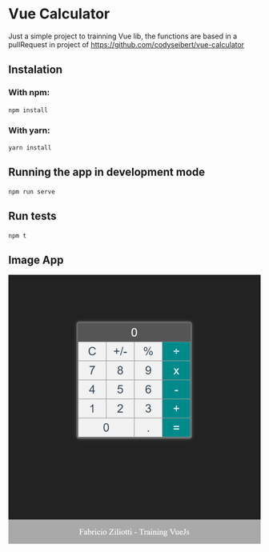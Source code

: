 # Vue Calculator
Just a simple project to trainning Vue lib, the functions are based in a pullRequest in project of https://github.com/codyseibert/vue-calculator

## Instalation
### With npm:
```
npm install
```

### With yarn:
```
yarn install
```

## Running the app in development mode
```
npm run serve
```

## Run tests
```
npm t
```

## Image App
![Image App](imageApp/tela.jpg)

